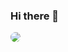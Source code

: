 ### Hi there 👋

<img src="https://img.shields.io/badge/python%20-%2314354C.svg?&logo=python&logoColor=white" style="border-radius:50%;"/>

<!--//[](https://img.shields.io/badge/python%20-%2314354C.svg?&logo=python&logoColor=white)-->
<!--
**keegangood/keegangood** is a ✨ _special_ ✨ repository because its `README.md` (this file) appears on your GitHub profile.

Here are some ideas to get you started:

- 🔭 I’m currently working o
- 🌱 I’m currently learning ...
- 👯 I’m looking to collaborate on ...
- 🤔 I’m looking for help with ...
- 💬 Ask me about ...
- 📫 How to reach me: ...
- 😄 Pronouns: ...
- ⚡ Fun fact: ...
-->
